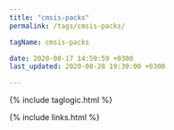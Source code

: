 ```yaml
---
title: "cmsis-packs"
permalink: /tags/cmsis-packs/

tagName: cmsis-packs

date: 2020-08-17 14:59:59 +0300
last_updated: 2020-08-28 19:39:00 +0300

---
```


{% include taglogic.html %}

{% include links.html %}
